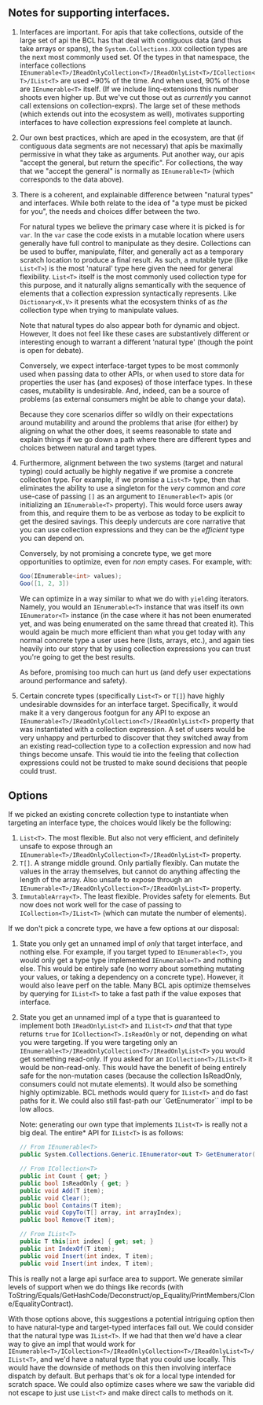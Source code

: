 ## Notes for supporting interfaces.

1.  Interfaces are important. For apis that take collections, outside of the large set of api the BCL has that deal with contiguous data (and thus take arrays or spans), the `System.Collections.XXX` collection types are the next most commonly used set.   Of the types in that namespace, the interface collections `IEnumerable<T>/IReadOnlyCollection<T>/IReadOnlyList<T>/ICollection<T>/IList<T>` are used ~90% of the time.  And when used, 90% of those are `IEnumerable<T>` itself.  (If we include linq-extensions this number shoots even higher up.  But we've cut those out as *currently* you cannot call extensions on collection-exprs).  The large set of these methods (which extends out into the ecosystem as well), motivates supporting interfaces to have collection expressions feel complete at launch.

2. Our own best practices, which are aped in the ecosystem, are that (if contiguous data segments are not necessary) that apis be maximally permissive in what they take as arguments.  Put another way, our apis "accept the general, but return the specific".  For collections, the way that we "accept the general" is normally as `IEnumerable<T>` (which corresponds to the data above).

3. There is a coherent, and explainable difference between "natural types" and interfaces.  While both relate to the idea of "a type must be picked for you", the needs and choices differ between the two.

   For natural types we believe the primary case where it is picked is for `var`.  In the `var` case the code exists in a mutable location where users generally have full control to manipulate as they desire.  Collections can be used to buffer, manipulate, filter, and generally act as a temporary scratch location to produce a final result.  As such, a mutable type (like `List<T>`) is the most 'natural' type here given the need for general flexibility.  `List<T>` itself is the most commonly used collection type for this purpose, and it naturally aligns semantically with the sequence of elements that a collection expression syntactically represents.  Like `Dictionary<K,V>` it presents what the ecosystem thinks of as *the* collection type when trying to manipulate values.

   Note that natural types do also appear both for dynamic and object.  However, It does not feel like these cases are substantively different or interesting enough to warrant a different 'natural type' (though the point is open for debate).

   Conversely, we expect interface-target types to be most commonly used when passing data to other APIs, or when used to store data for properties the user has (and exposes) of those interface types.  In these cases, mutability is undesirable.  And, indeed, can be a source of problems (as external consumers might be able to change your data).

   Because they core scenarios differ so wildly on their expectations around mutability and around the problems that arise (for either) by aligning on what the other does, it seems reasonable to state and explain things if we go down a path where there are different types and choices between natural and target types.

4. Furthermore, alignment between the two systems (target and natural typing) could actually be highly negative if we promise a concrete collection type. For example, if we promise a `List<T>` type, then that eliminates the ability to use a singleton for the *very* common and *core* use-case of passing `[]` as an argument to `IEnumerable<T>` apis (or initializing an `IEnumerable<T>` property).  This would force users away from this, and require them to be as verbose as today to be explicit to get the desired savings.  This deeply undercuts are core narrative that you can use collection expressions and they can be the *efficient* type you can depend on.

   Conversely, by not promising a concrete type, we get more opportunities to optimize, even for *non* empty cases.  For example, with:

      ```c#
      Goo(IEnumerable<int> values);
      Goo([1, 2, 3])
      ```

   We can optimize in a way similar to what we do with `yield`ing iterators.  Namely, you would an `IEnumerable<T>` instance that was itself its own `IEnumerator<T>` instance (in the case where it has not been enumerated yet, and was being enumerated on the same thread that created it).  This would again be much more efficient than what you get today with any normal concrete type a user uses here (lists, arrays, etc.), and again ties heavily into our story that by using collection expressions you can trust you're going to get the best results.

   As before, promising too much can hurt us (and defy user expectations around performance and safety).

5. Certain concrete types (specifically `List<T>` or `T[]`) have highly undesirable downsides for an interface target.  Specifically, it would make it a very dangerous footgun for any API to expose an `IEnumerable<T>/IReadOnlyCollection<T>/IReadOnlyList<T>` property that was instantiated with a collection expression.  A set of users would be very unhappy and perturbed to discover that they switched away from an existing read-collection type to a collection expression and now had things become unsafe.  This would tie into the feeling that collection expressions could not be trusted to make sound decisions that people could trust.

## Options

If we picked an existing concrete collection type to instantiate when targeting an interface type, the choices would likely be the following:

1. `List<T>`.  The most flexible.  But also not very efficient, and definitely unsafe to expose through an `IEnumerable<T>/IReadOnlyCollection<T>/IReadOnlyList<T>` property.  
2. `T[]`.  A strange middle ground.  Only partially flexibly.  Can mutate the values in the array themselves, but cannot do anything affecting the length of the array.  Also unsafe to expose through an `IEnumerable<T>/IReadOnlyCollection<T>/IReadOnlyList<T>` property.  
3. `ImmutableArray<T>`.  The least flexible.  Provides safety for elements.  But now does not work well for the case of passing to `ICollection<T>/IList<T>` (which can mutate the number of elements).

If we don't pick a concrete type, we have a few options at our disposal:

1. State you only get an unnamed impl of *only* that target interface, and nothing else.  For example, if you target typed to `IEnumerable<T>`, you would only get a type type implemented `IEnumerable<T>` and nothing else.  This would be entirely safe (no worry about something mutating your values, or taking a dependency on a concrete type).  However, it would also leave perf on the table.  Many BCL apis optimize themselves by querying for `IList<T>` to take a fast path if the value exposes that interface.

2. State you get an unnamed impl of a type that is guaranteed to implement both `IReadOnlyList<T>` and `IList<T>` *and* that that type returns `true` for `ICollection<T>.IsReadOnly` or not, depending on what you were targeting.  If you were targeting only an `IEnumerable<T>/IReadOnlyCollection<T>/IReadOnlyList<T>` you would get something read-only.  If you asked for an `ICollection<T>/IList<T>` it would be non-read-only.  This would have the benefit of being entirely safe for the non-mutation cases (because the collection IsReadOnly, consumers could not mutate elements).  It would also be something highly optimizable.  BCL methods would query for `IList<T>` and do fast paths for it.  We could also still fast-path our `GetEnumerator`` impl to be low allocs.

    Note: generating our own type that implements `IList<T>` is really not a big deal.  The entire* API for `IList<T>` is as follows:

    ```c#
    // From IEnumerable<T>
    public System.Collections.Generic.IEnumerator<out T> GetEnumerator();

    // From ICollection<T>
    public int Count { get; }
    public bool IsReadOnly { get; }
    public void Add(T item);
    public void Clear();
    public bool Contains(T item);
    public void CopyTo(T[] array, int arrayIndex);
    public bool Remove(T item);

    // From IList<T>
    public T this[int index] { get; set; }
    public int IndexOf(T item);
    public void Insert(int index, T item);
    public void Insert(int index, T item);
    ```

This is really not a large api surface area to support.  We generate similar levels of support
when we do things like records (with ToString/Equals/GetHashCode/Deconstruct/op_Equality/PrintMembers/Clone/EqualityContract).

With those options above, this suggestions a potential intriguing option then to have natural-type and target-typed interfaces fall out. We could consider that the natural type was `IList<T>`.  If we had that then we'd have a clear way to give an impl that would work for `IEnumerable<T>/ICollection<T>/IReadOnlyCollection<T>/IReadOnlyList<T>/IList<T>`, and we'd have a natural type that you could use locally.  This would have the downside of methods on this then involving interface dispatch by default.  But perhaps that's ok for a local type intended for scratch space.  We could also optimize cases where we saw the variable did not escape to just use `List<T>` and make direct calls to methods on it.

